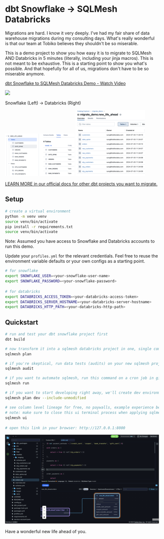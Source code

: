 # dbt Snowflake -> SQLMesh Databricks

Migrations are hard. I know it very deeply. I've had my fair share of data warehouse migrations during my consulting days. What's really wonderful is that our team at Tobiko believes they shouldn't be so miserable. 

This is a demo project to show you how easy it is to migrate to SQLMesh AND Databricks in 5 minutes (literally, including your jinja macros). This is not meant to be exhaustive. This is a starting point to show you what's possible. And that hopefully for all of us, migrations don't have to be so miserable anymore. 

<div>
    <a href="https://www.loom.com/share/62971220f6e14ccf844a5395e236dfaa">
      <p>dbt Snowflake to SQLMesh Databricks Demo - Watch Video</p>
    </a>
    <a href="https://www.loom.com/share/62971220f6e14ccf844a5395e236dfaa">
      <img style="max-width:300px;" src="https://cdn.loom.com/sessions/thumbnails/62971220f6e14ccf844a5395e236dfaa-with-play.gif">
    </a>
  </div>

Snowflake (Left) -> Databricks (Right)

<p float="left">
  <img src="./images/snowflake.png" width="45%" />
  <img src="./images/databricks.png" width="45%" />
</p>

[LEARN MORE in our official docs for other dbt projects you want to migrate.](https://sqlmesh.readthedocs.io/en/stable/integrations/dbt/)

## Setup

```bash
# create a virtual environment
python -m venv venv
source venv/bin/activate
pip install -r requirements.txt
source venv/bin/activate
```

Note: Assumed you have access to Snowflake and Databricks accounts to run this demo.

Update your `profiles.yml` for the relevant credentials. Feel free to reuse the environment variable defaults or your own configs as a starting point.

```bash
# for snowflake
export SNOWFLAKE_USER=<your-snowflake-user-name>
export SNOWFLAKE_PASSWORD=<your-snowflake-password>

# for databricks
export DATABRICKS_ACCESS_TOKEN=<your-databricks-access-token>
export DATABRICKS_SERVER_HOSTNAME=<your-databricks-server-hostname>
export DATABRICKS_HTTP_PATH=<your-databricks-http-path>
```

## Quickstart

```bash
# run and test your dbt snowflake project first
dbt build
```

```bash
# now transform it into a sqlmesh databricks project in one, single command
sqlmesh plan
```

```bash
# if you're skeptical, run data tests (audits) on your new sqlmesh project
sqlmesh audit
```

```bash
# if you want to automate sqlmesh, run this command on a cron job in github actions/orchestrator
sqlmesh run
```

```bash
# if you want to start developing right away, we'll create dev environments for free and very fast
sqlmesh plan dev --include-unmodified
```

```bash
# see column level lineage for free, no paywalls, example experience below
# note: make sure to close this ui terminal process when applying sqlmesh CLI commands directly
sqlmesh ui

# open this link in your browser: http://127.0.0.1:8000
```
![sqlmesh_ui](./images/sqlmesh_ui.png)

Have a wonderful new life ahead of you. 